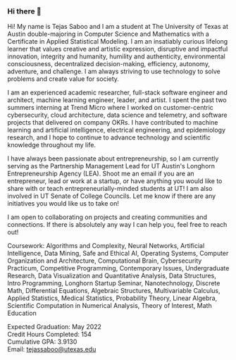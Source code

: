 ### Hi there 👋

<!--
**tejassaboo/TejasSaboo** is a ✨ _special_ ✨ repository because its `README.md` (this file) appears on your GitHub profile.

Here are some ideas to get you started:

- 🔭 I’m currently working on ...
- 🌱 I’m currently learning ...
- 👯 I’m looking to collaborate on ...
- 🤔 I’m looking for help with ...
- 💬 Ask me about ...
- 📫 How to reach me: ...
- 😄 Pronouns: ...
- ⚡ Fun fact: ...
-->

Hi! My name is Tejas Saboo and I am a student at The University of Texas at Austin double-majoring in Computer Science and Mathematics with a Certificate in Applied Statistical Modeling. I am an insatiably curious lifelong learner that values creative and artistic expression, disruptive and impactful innovation, integrity and humanity, humility and authenticity, environmental consciousness, decentralized decision-making, efficiency, autonomy, adventure, and challenge. I am always striving to use technology to solve problems and create value for society.

I am an experienced academic researcher, full-stack software engineer and architect, machine learning engineer, leader, and artist. I spent the past two summers interning at Trend Micro where I worked on customer-centric cybersecurity, cloud architecture, data science and telemetry, and software projects that delivered on company OKRs. I have contributed to machine learning and artificial intelligence, electrical engineering, and epidemiology research, and I hope to continue to advance technology and scientific knowledge throughout my life. 

I have always been passionate about entrepreneurship, so I am currently serving as the Partnership Management Lead for UT Austin's Longhorn Entrepreneurship Agency (LEA). Shoot me an email if you are an entrepreneur, lead or work at a startup, or have anything you would like to share with or teach entrepreneurially-minded students at UT! I am also involved in UT Senate of College Councils. Let me know if there are any initiatives you would like us to take on!

I am open to collaborating on projects and creating communities and connections. If there is absolutely any way I can help you, feel free to reach out!

Coursework: Algorithms and Complexity, Neural Networks, Artificial Intelligence, Data Mining, Safe and Ethical AI, Operating Systems, Computer Organization and Architecture, Computational Brain, Cybersecurity Practicum, Competitive Programming, Contemporary Issues, Undergraduate Research, Data Visualization and Quantitative Analysis, Data Structures, Intro Programming, Longhorn Startup Seminar, Nanotechnology, Discrete Math, Differential Equations, Algebraic Structures, Multivariable Calculus, Applied Statistics, Medical Statistics, Probability Theory, Linear Algebra, Scientific Computation in Numerical Analysis, Theory of Interest, Math Education
<br>

Expected Graduation: May 2022
<br>
Credit Hours Completed: 154
<br>
Cumulative GPA: 3.9130
<br>
Email: tejassaboo@utexas.edu
